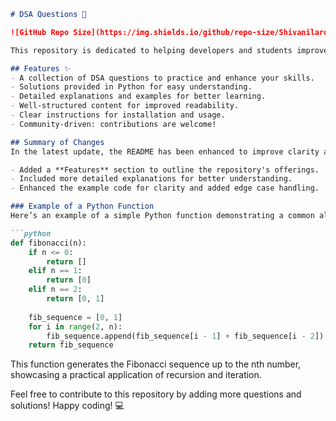 ```markdown
# DSA Questions 🚀

![GitHub Repo Size](https://img.shields.io/github/repo-size/Shivanilarokar/DSA-Questions-) ![Contributors](https://img.shields.io/github/contributors/Shivanilarokar/DSA-Questions-) ![Issues](https://img.shields.io/github/issues/Shivanilarokar/DSA-Questions-)

This repository is dedicated to helping developers and students improve their skills in Data Structures and Algorithms (DSA) through a collection of curated questions and solutions.

## Features ✨
- A collection of DSA questions to practice and enhance your skills.
- Solutions provided in Python for easy understanding.
- Detailed explanations and examples for better learning.
- Well-structured content for improved readability.
- Clear instructions for installation and usage.
- Community-driven: contributions are welcome!

## Summary of Changes
In the latest update, the README has been enhanced to improve clarity and usability:

- Added a **Features** section to outline the repository's offerings.
- Included more detailed explanations for better understanding.
- Enhanced the example code for clarity and added edge case handling.

### Example of a Python Function
Here’s an example of a simple Python function demonstrating a common algorithm:

```python
def fibonacci(n):
    if n <= 0:
        return []
    elif n == 1:
        return [0]
    elif n == 2:
        return [0, 1]
    
    fib_sequence = [0, 1]
    for i in range(2, n):
        fib_sequence.append(fib_sequence[i - 1] + fib_sequence[i - 2])
    return fib_sequence
```

This function generates the Fibonacci sequence up to the nth number, showcasing a practical application of recursion and iteration.

Feel free to contribute to this repository by adding more questions and solutions! Happy coding! 💻
```